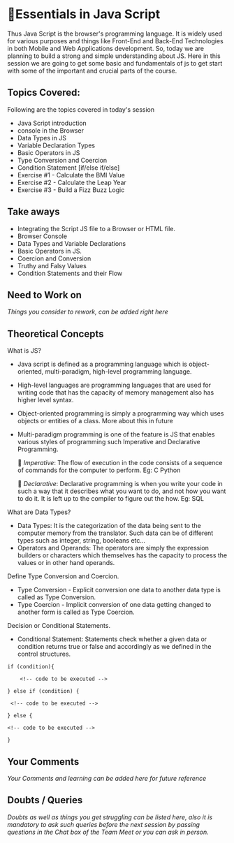 # 📝Essentials in Java Script

Thus Java Script is the browser's programming language. It is widely used for various purposes and things like Front-End and Back-End Technologies in both Mobile and Web Applications development. So, today we are planning to build a strong and simple understanding about JS. Here in this session we are going to get some basic and fundamentals of js to get start with some of the important and crucial parts of the course.

## Topics Covered:

Following are the topics covered in today's session

- Java Script introduction
- console in the Browser
- Data Types in JS
- Variable Declaration Types
- Basic Operators in JS
- Type Conversion and Coercion
- Condition Statement \[if/else if/else\]
- Exercise #1 - Calculate the BMI Value
- Exercise #2 - Calculate the Leap Year
- Exercise #3 - Build a Fizz Buzz Logic

## Take aways

- Integrating the Script JS file to a Browser or HTML file.
- Browser Console
- Data Types and Variable Declarations
- Basic Operators in JS.
- Coercion and Conversion
- Truthy and Falsy Values
- Condition Statements and their Flow

## Need to Work on

_Things you consider to rework, can be added right here_

## Theoretical Concepts

What is JS?

- Java script is defined as a programming language which is object-oriented, multi-paradigm, high-level programming language.
- High-level languages are programming languages that are used for writing code that has the capacity of memory management also has higher level syntax.
- Object-oriented programming is simply a programming way which uses objects or entities of a class. More about this in future
- Multi-paradigm programming is one of the feature is JS that enables various styles of programming such Imperative and Declarative Programming.

  📒 _Imperative_: The flow of execution in the code consists of a sequence of commands for the computer to perform. Eg: C Python

  📒 _Declarative_: Declarative programming is when you write your code in such a way that it describes what you want to do, and not how you want to do it. It is left up to the compiler to figure out the how. Eg: SQL

What are Data Types?

- Data Types: It is the categorization of the data being sent to the computer memory from the translator. Such data can be of different types such as integer, string, booleans etc...
- Operators and Operands: The operators are simply the expression builders or characters which themselves has the capacity to process the values or in other hand operands.

Define Type Conversion and Coercion.

- Type Conversion - Explicit conversion one data to another data type is called as Type Conversion.
- Type Coercion - Implicit conversion of one data getting changed to another form is called as Type Coercion.

Decision or Conditional Statements.

- Conditional Statement: Statements check whether a given data or condition returns true or false and accordingly as we defined in the control structures.

```
if (condition){

    <!-- code to be executed -->

} else if (condition) {

 <!-- code to be executed -->

} else {

<!-- code to be executed -->

}
```

## Your Comments

_Your Comments and learning can be added here for future reference_

## Doubts / Queries

_Doubts as well as things you get struggling can be listed here, also it is mandatory to ask such queries before the next session by passing questions in the Chat box of the Team Meet or you can ask in person._
